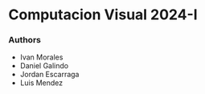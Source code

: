 # Computacion Visual 2024-I
### Authors
- Ivan Morales
- Daniel Galindo
- Jordan Escarraga
- Luis Mendez
